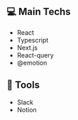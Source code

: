 <p align = "center">
<h2>💻 Main Techs</h2>
<ul>
<li>React</li>
<li>Typescript</li>
<li>Next.js</li>
<li>React-query</li>
<li>@emotion</li>
</ul>
<h2>🔧 Tools</h2>
<ul>
<li>Slack</li>
<li>Notion</li>
</ul>
</p>
